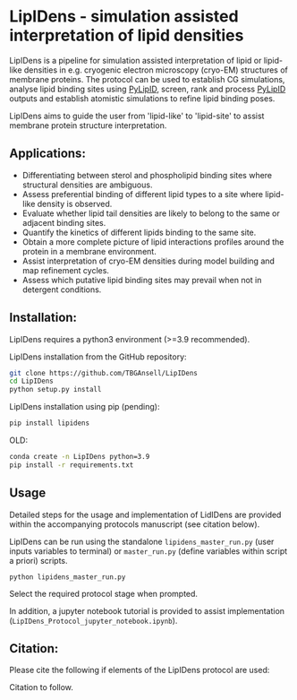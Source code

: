 # LipIDens - simulation assisted interpretation of lipid densities 

LipIDens is a pipeline for simulation assisted interpretation of lipid or lipid-like densities in e.g. cryogenic electron microscopy (cryo-EM) structures of membrane proteins. The protocol can be used to establish CG simulations, analyse lipid binding sites using [PyLipID](https://github.com/wlsong/PyLipID), screen, rank and process [PyLipID](https://github.com/wlsong/PyLipID) outputs and establish atomistic simulations to refine lipid binding poses.

LipIDens aims to guide the user from 'lipid-like' to 'lipid-site' to assist membrane protein structure interpretation. 

## Applications:
- Differentiating between sterol and phospholipid binding sites where structural densities are ambiguous. 
- Assess preferential binding of different lipid types to a site where lipid-like density is observed.
- Evaluate whether lipid tail densities are likely to belong to the same or adjacent binding sites. 
- Quantify the kinetics of different lipids binding to the same site.
- Obtain a more complete picture of lipid interactions profiles around the protein in a membrane environment. 
- Assist interpretation of cryo-EM densities during model building and map refinement cycles. 
- Assess which putative lipid binding sites may prevail when not in detergent conditions. 

## Installation:

LipIDens requires a python3 environment (>=3.9 recommended). 

LipIDens installation from the GitHub repository:
```bash
git clone https://github.com/TBGAnsell/LipIDens
cd LipIDens
python setup.py install
```

LipIDens installation using pip (pending):
```bash
pip install lipidens
```
OLD:
```bash
conda create -n LipIDens python=3.9
pip install -r requirements.txt
```
## Usage

Detailed steps for the usage and implementation of LidIDens are provided within the accompanying protocols manuscript (see citation below). 

LipIDens can be run using the standalone `lipidens_master_run.py` (user inputs variables to terminal) or `master_run.py` (define variables within script a priori) scripts. 

`python lipidens_master_run.py`

Select the required protocol stage when prompted. 

In addition, a jupyter notebook tutorial is provided to assist implementation (`LipIDens_Protocol_jupyter_notebook.ipynb`). 

## Citation:

Please cite the following if elements of the LipIDens protocol are used:

Citation to follow. 

